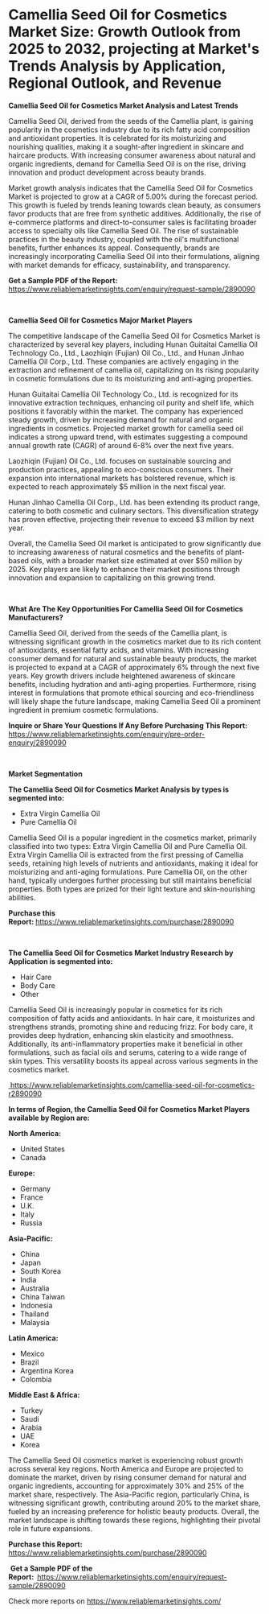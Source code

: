 <p><h1>Camellia Seed Oil for Cosmetics Market Size: Growth Outlook from 2025 to 2032, projecting at Market's Trends Analysis by Application, Regional Outlook, and Revenue</h1></p><p><strong>Camellia Seed Oil for Cosmetics Market Analysis and Latest Trends</strong></p>
<p><p>Camellia Seed Oil, derived from the seeds of the Camellia plant, is gaining popularity in the cosmetics industry due to its rich fatty acid composition and antioxidant properties. It is celebrated for its moisturizing and nourishing qualities, making it a sought-after ingredient in skincare and haircare products. With increasing consumer awareness about natural and organic ingredients, demand for Camellia Seed Oil is on the rise, driving innovation and product development across beauty brands.</p><p>Market growth analysis indicates that the Camellia Seed Oil for Cosmetics Market is projected to grow at a CAGR of 5.00% during the forecast period. This growth is fueled by trends leaning towards clean beauty, as consumers favor products that are free from synthetic additives. Additionally, the rise of e-commerce platforms and direct-to-consumer sales is facilitating broader access to specialty oils like Camellia Seed Oil. The rise of sustainable practices in the beauty industry, coupled with the oil's multifunctional benefits, further enhances its appeal. Consequently, brands are increasingly incorporating Camellia Seed Oil into their formulations, aligning with market demands for efficacy, sustainability, and transparency.</p></p>
<p><strong>Get a Sample PDF of the Report:&nbsp;</strong> <a href="https://www.reliablemarketinsights.com/enquiry/request-sample/2890090?utm_campaign=2891&utm_medium=2&utm_source=Github&utm_content=ia&utm_term=14032025&utm_id=camellia-seed-oil-for-cosmetics">https://www.reliablemarketinsights.com/enquiry/request-sample/2890090</a></p>
<p>&nbsp;</p>
<p><strong>Camellia Seed Oil for Cosmetics Major Market Players</strong></p>
<p><p>The competitive landscape of the Camellia Seed Oil for Cosmetics Market is characterized by several key players, including Hunan Guitaitai Camellia Oil Technology Co., Ltd., Laozhiqin (Fujian) Oil Co., Ltd., and Hunan Jinhao Camellia Oil Corp., Ltd. These companies are actively engaging in the extraction and refinement of camellia oil, capitalizing on its rising popularity in cosmetic formulations due to its moisturizing and anti-aging properties.</p><p>Hunan Guitaitai Camellia Oil Technology Co., Ltd. is recognized for its innovative extraction techniques, enhancing oil purity and shelf life, which positions it favorably within the market. The company has experienced steady growth, driven by increasing demand for natural and organic ingredients in cosmetics. Projected market growth for camellia seed oil indicates a strong upward trend, with estimates suggesting a compound annual growth rate (CAGR) of around 6-8% over the next five years.</p><p>Laozhiqin (Fujian) Oil Co., Ltd. focuses on sustainable sourcing and production practices, appealing to eco-conscious consumers. Their expansion into international markets has bolstered revenue, which is expected to reach approximately $5 million in the next fiscal year.</p><p>Hunan Jinhao Camellia Oil Corp., Ltd. has been extending its product range, catering to both cosmetic and culinary sectors. This diversification strategy has proven effective, projecting their revenue to exceed $3 million by next year.</p><p>Overall, the Camellia Seed Oil market is anticipated to grow significantly due to increasing awareness of natural cosmetics and the benefits of plant-based oils, with a broader market size estimated at over $50 million by 2025. Key players are likely to enhance their market positions through innovation and expansion to capitalizing on this growing trend.</p></p>
<p>&nbsp;</p>
<p><strong>What Are The Key Opportunities For Camellia Seed Oil for Cosmetics Manufacturers?</strong></p>
<p><p>Camellia Seed Oil, derived from the seeds of the Camellia plant, is witnessing significant growth in the cosmetics market due to its rich content of antioxidants, essential fatty acids, and vitamins. With increasing consumer demand for natural and sustainable beauty products, the market is projected to expand at a CAGR of approximately 6% through the next five years. Key growth drivers include heightened awareness of skincare benefits, including hydration and anti-aging properties. Furthermore, rising interest in formulations that promote ethical sourcing and eco-friendliness will likely shape the future landscape, making Camellia Seed Oil a prominent ingredient in premium cosmetic formulations.</p></p>
<p><strong>Inquire or Share Your Questions If Any Before Purchasing This Report:</strong> <a href="https://www.reliablemarketinsights.com/enquiry/pre-order-enquiry/2890090?utm_campaign=2891&utm_medium=2&utm_source=Github&utm_content=ia&utm_term=14032025&utm_id=camellia-seed-oil-for-cosmetics">https://www.reliablemarketinsights.com/enquiry/pre-order-enquiry/2890090</a></p>
<p>&nbsp;</p>
<p><strong>Market Segmentation</strong></p>
<p><strong>The Camellia Seed Oil for Cosmetics Market Analysis by types is segmented into:</strong></p>
<p><ul><li>Extra Virgin Camellia Oil</li><li>Pure Camellia Oil</li></ul></p>
<p><p>Camellia Seed Oil is a popular ingredient in the cosmetics market, primarily classified into two types: Extra Virgin Camellia Oil and Pure Camellia Oil. Extra Virgin Camellia Oil is extracted from the first pressing of Camellia seeds, retaining high levels of nutrients and antioxidants, making it ideal for moisturizing and anti-aging formulations. Pure Camellia Oil, on the other hand, typically undergoes further processing but still maintains beneficial properties. Both types are prized for their light texture and skin-nourishing abilities.</p></p>
<p><strong>Purchase this Report:&nbsp;</strong><a href="https://www.reliablemarketinsights.com/purchase/2890090?utm_campaign=2891&utm_medium=2&utm_source=Github&utm_content=ia&utm_term=14032025&utm_id=camellia-seed-oil-for-cosmetics">https://www.reliablemarketinsights.com/purchase/2890090</a></p>
<p>&nbsp;</p>
<p><strong>The Camellia Seed Oil for Cosmetics Market Industry Research by Application is segmented into:</strong></p>
<p><ul><li>Hair Care</li><li>Body Care</li><li>Other</li></ul></p>
<p><p>Camellia Seed Oil is increasingly popular in cosmetics for its rich composition of fatty acids and antioxidants. In hair care, it moisturizes and strengthens strands, promoting shine and reducing frizz. For body care, it provides deep hydration, enhancing skin elasticity and smoothness. Additionally, its anti-inflammatory properties make it beneficial in other formulations, such as facial oils and serums, catering to a wide range of skin types. This versatility boosts its appeal across various segments in the cosmetics market.</p></p>
<p><a href="https://www.reliablemarketinsights.com/camellia-seed-oil-for-cosmetics-r2890090?utm_campaign=2891&utm_medium=2&utm_source=Github&utm_content=ia&utm_term=14032025&utm_id=camellia-seed-oil-for-cosmetics">&nbsp;https://www.reliablemarketinsights.com/camellia-seed-oil-for-cosmetics-r2890090</a></p>
<p><strong>In terms of Region, the Camellia Seed Oil for Cosmetics Market Players available by Region are:</strong></p>
<p>
    <p> <strong> North America: </strong>
        <ul>
            <li>United States</li>
            <li>Canada</li>
        </ul>
        </p> 
    <p> <strong> Europe: </strong>
        <ul>
            <li>Germany</li>
            <li>France</li>
            <li>U.K.</li>
            <li>Italy</li>
            <li>Russia</li>
        </ul>
        </p> 
    <p> <strong> Asia-Pacific: </strong>
        <ul>
            <li>China</li>
            <li>Japan</li>
            <li>South Korea</li>
            <li>India</li>
            <li>Australia</li>
            <li>China Taiwan</li>
            <li>Indonesia</li>
            <li>Thailand</li>
            <li>Malaysia</li>
        </ul>
        </p> 
    <p> <strong> Latin America: </strong>
        <ul>
            <li>Mexico</li>
            <li>Brazil</li>
            <li>Argentina Korea</li>
            <li>Colombia</li>
        </ul>
        </p> 
    <p> <strong> Middle East & Africa: </strong>
        <ul>
            <li>Turkey</li>
            <li>Saudi</li>
            <li>Arabia</li>
            <li>UAE</li>
            <li>Korea</li>
        </ul>
    </p>
    </p>
<p><p>The Camellia Seed Oil cosmetics market is experiencing robust growth across several key regions. North America and Europe are projected to dominate the market, driven by rising consumer demand for natural and organic ingredients, accounting for approximately 30% and 25% of the market share, respectively. The Asia-Pacific region, particularly China, is witnessing significant growth, contributing around 20% to the market share, fueled by an increasing preference for holistic beauty products. Overall, the market landscape is shifting towards these regions, highlighting their pivotal role in future expansions.</p></p>
<p><strong>Purchase this Report: </strong><a href="https://www.reliablemarketinsights.com/purchase/2890090?utm_campaign=2891&utm_medium=2&utm_source=Github&utm_content=ia&utm_term=14032025&utm_id=camellia-seed-oil-for-cosmetics">https://www.reliablemarketinsights.com/purchase/2890090</a></p>
<p>&nbsp;<strong>Get a Sample PDF of the Report:&nbsp;&nbsp;</strong><a href="https://www.reliablemarketinsights.com/enquiry/request-sample/2890090?utm_campaign=2891&utm_medium=2&utm_source=Github&utm_content=ia&utm_term=14032025&utm_id=camellia-seed-oil-for-cosmetics">https://www.reliablemarketinsights.com/enquiry/request-sample/2890090</a></p>
<p><strong></strong></p>
<p>Check more reports on <a href="https://www.reliablemarketinsights.com/?utm_campaign=2891&utm_medium=2&utm_source=Github&utm_content=ia&utm_term=14032025&utm_id=camellia-seed-oil-for-cosmetics">https://www.reliablemarketinsights.com/</a></p>